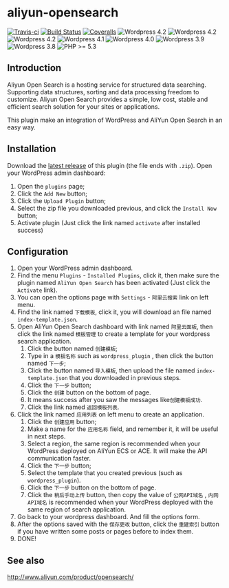 # aliyun-opensearch

[![Travis-ci](https://scrutinizer-ci.com/g/mr5/aliyun-opensearch/badges/quality-score.png?b=master)](https://scrutinizer-ci.com/g/mr5/aliyun-opensearch/)
[![Build Status](https://travis-ci.org/mr5/aliyun-opensearch.svg)](https://travis-ci.org/mr5/aliyun-opensearch)
[![Coveralls](https://coveralls.io/repos/mr5/aliyun-opensearch/badge.svg?branch=master&service=github)](https://coveralls.io/github/mr5/aliyun-opensearch?branch=master)
![Wordpress 4.2](https://img.shields.io/badge/wordpress-4.4.x-blue.svg)
![Wordpress 4.2](https://img.shields.io/badge/wordpress-4.3.x-blue.svg)
![Wordpress 4.2](https://img.shields.io/badge/wordpress-4.2.x-blue.svg)
![Wordpress 4.1](https://img.shields.io/badge/wordpress-4.1.x-blue.svg)
![Wordpress 4.0](https://img.shields.io/badge/wordpress-4.0.x-blue.svg)
![Wordpress 3.9](https://img.shields.io/badge/wordpress-3.9.x-blue.svg)
![Wordpress 3.8](https://img.shields.io/badge/wordpress-3.8.x-blue.svg)
![PHP >= 5.3](https://img.shields.io/badge/php-%3E=5.3-green.svg)

## Introduction
Aliyun Open Search is a hosting service for structured data searching. Supporting data structures, sorting and data processing freedom to customize. Aliyun Open Search provides a simple, low cost, stable and efficient search solution for your sites or applications.

This plugin make an integration of WordPress and AliYun Open Search in an easy way.

## Installation

Download the [latest release](https://github.com/mr5/aliyun-opensearch/releases) of this plugin (the file ends with `.zip`).
Open your WordPress admin dashboard: 
1. Open the `plugins` page;
2. Click the `Add New` button;
3. Click the `Upload Plugin` button;
4. Select the zip file you downloaded previous, and click the `Install Now` button;
5. Activate plugin (Just click the link named `activate` after installed success)

## Configuration
1. Open your WordPress admin dashboard.
1. Find the menu `Plugins` - `Installed Plugins`, click it, then make sure the plugin named `AliYun Open Search` has been activated (Just click the `Activate` link).
1. You can open the options page with `Settings` - `阿里云搜索` link on left menu. 
1. Find the link named `下载模板`,  click it, you will download an file named `index-template.json`.
1. Open AliYun Open Search dashboard with link named `阿里云面板`,  then click the link named `模板管理` to create a template for your wordpress search application.
	1. Click the button named `创建模板`;
	1. Type in a `模板名称` such as `wordpress_plugin` , then click the button named `下一步`;
	1. Click the button named `导入模板`, then upload the file named `index-template.json` that you downloaded in previous steps. 
	2. Click the `下一步` button;
	3. Click the `创建` button on the bottom of page.
	4. It means success after you saw the messages like`创建模板成功`.
	5. Click the link named `返回模板列表`.
1. Click the link named `应用列表` on left menu to create an application.
	1. Click the `创建应用` button;
	2. Make a name for the `应用名称` field, and remember it, it will be useful in next steps.
	3. Select a region, the same region is recommended when your WordPress deployed on AliYun ECS or ACE. It will make the API communication faster.
	4. Click the `下一步` button;
	5. Select the template that you created previous (such as `wordpress_plugin`).
	6. Click the `下一步` button on the bottom of page.
	7. Click the `稍后手动上传` button, then copy the value of `公网API域名` , `内网API域名` is recommended when your WordPress deployed with the same region of  search application.
1. Go back to your wordpress dashboard. And fill the options form.
2. After the options saved with the `保存更改` button,  click the `重建索引` button if you have written some posts or pages before to index them.
1. DONE!

## See also
http://www.aliyun.com/product/opensearch/
